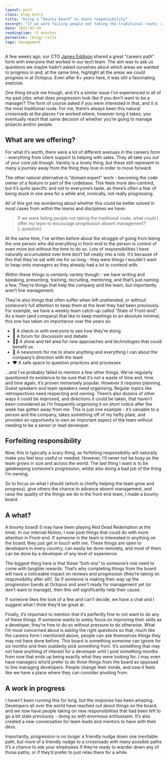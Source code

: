 ```yaml
---
layout: post
class: blog-entry
title: "Using a “bounty board” to share responsibility"
excerpt: "If we were failing people not taking the traditional route, what could I offer my team to encourage progression absent management?"
date: 2022-03-29
readingtime: ~5 minutes
permalink: /blog/:title
tags: management
---
```


A few weeks ago, our CTO [James Eddison](https://twitter.com/eddisonj) shared a great “careers path” form with everyone that worked in our tech team. The aim was to ask us questions we maybe hadn’t asked ourselves about which areas we wanted to progress in and, at the same time, highlight all the areas we *could* progress in at Octopus. Even after 6+ years here, it was still a fascinating exercise.

One thing struck me though, and it’s a similar issue I’ve experienced in all of my past jobs: what does progression look like if you don’t want to be a manager? The form of course asked if you were interested in that, and it *is* the most traditional route. For me, there’s always been this natural crossroads at the places I’ve worked where, however long it takes, you eventually reach that same decision of whether you’re going to manage projects and/or people.

## What are we offering?
For what it’s worth, there were a lot of different avenues in the careers form - everything from client support to helping with sales. They all take you out of your core job though. Variety is a lovely thing, but these still represent to many a journey away from the thing they love in order to move forward.

The other natural alternative is “domain expert” work - becoming the code owner of a feature or part of the codebase. This feels more dev-centred, but it’s quite specific and not to everyone’s taste, as there’s often a fear of being stuck in one area for a while and, ironically, not really progressing.

All of this got me wondering about whether this could be better solved in most cases from *within* the teams and disciplines we have:
> If we were failing people not taking the traditional route, what could I offer my team to encourage progression absent management?
{:.question}

At the same time, I’ve written before about the struggle of going from being the one person who did everything in front-end to the person in control of even more but without the time to do so. Lots of responsibilities I have naturally accumulated over time don’t fall neatly into a role. It’s because of this that they’ve sat with me for so long - they were things I wouldn’t want to heap onto managers as they already had a lot to contend with.

Within these things is certainly variety though - we have writing and speaking, presenting, training, recruiting, mentoring, and that’s just naming a few. They’re things that help the company and the team, but importantly aren’t line management.

They’re also things that often suffer when left unattended, or without someone’s full attention to keep them at the level they had been previously. For example, we have a weekly team catch-up called “State of Front-end”. As a team (and company) that like to keep meetings to an absolute minimal, this one has taken on importance over the years as:
- 👋 A check-in with everyone to see how they’re doing
- 💬 A forum for discussion and debate
- 👩‍💻 A show and tell area for new approaches and technologies that could benefit us
- 📰 A newsroom for me to share anything and everything I can about the company’s direction with the team
- ❤️ A safe space to question practices and processes

…and I’ve probably failed to mention a few other things. We’ve regularly questioned its existence to be sure that it’s not a waste of time and, time and time again, it’s proven immensely popular. However it requires planning. Guest speakers and team speakers need organising. Regular topics like retrospectives need respecting and owning. There’s also dozens of other ways it could be improved, and directions it could be taken, that haven’t been considered as I’m frequently organising it on short notice after the week has gotten away from me. This is just one example - it’s valuable to a person and the company, takes something off of my hefty plate, and provides an opportunity to own an important aspect of the team without needing to be a senior or lead developer.

## Forfeiting responsibility
Now, this is typically a scary thing, as forfeiting responsibility will naturally make you feel less useful or needed. However, I’ll never not be busy as the team grows in size and across the world. The last thing I want is to be gatekeeping someone’s progression, whilst also doing a bad job of the thing I’m owning.

So to focus on what I should (which is chiefly helping the team grow and progress), give others the chance to advance absent management, and raise the quality of the things we do in the front end team, I made a bounty board.

## A what?
A bounty board! (I may have been playing Red Dead Redemption at the time). In our internal Notion, I now post things that could do with more attention in Front-end. If someone in the team is interested in anything on the board, they just get in touch with me. These things are open to developers in every country, can easily be done remotely, and most of them can be done by a developer of any level of experience.

The biggest thing here is that these “bolt-ons” to someone’s role need to come with tangible rewards. That’s why completing things from the board will have a noticeable impact on reviews and progression (they’re taking on responsibility after all!). So if someone is making their way up the progression bands at Octopus and aren’t ready for management yet (or don’t want to manage), then this will significantly help their cause.

If someone likes the look of a few and can’t decide, we have a chat and I suggest what I think they’d be great at.

Finally, it’s important to mention that it’s perfectly fine to not want to do any of these things. If someone wants to solely focus on improving their skills as a developer, they’re free to do so without pressure to do otherwise. What I’m most concerned about is asking the right questions so that, much like the careers form I mentioned above, people can ask themselves things they may not have done before. This board is something someone can ignore for six months and then suddenly pick something from. It’s something that may not have anything of interest for a developer until I post something months from now that ends up being exactly what they were looking for. I may even have managers who’d prefer to do three things from the board as opposed to line managing developers. People change their minds, and now it feels like we have a place where they can consider pivoting from.

## A work in progress
I haven’t been running this for long, but the response has been amazing. Developers all over the world have reached out about things on the board, and we now have people taking on new responsibilities that had been left to go a bit stale previously - doing so with enormous enthusiasm. It’s also created a new conversation for team leads and mentors to have with their devs.

Importantly, progression is no longer a friendly nudge down one inevitable path, but more of a friendly nudge to a crossroads with many possible paths It’s a chance to ask your employees if they’re ready to wander down any of those paths, or if they’d prefer to just relax there for a while.